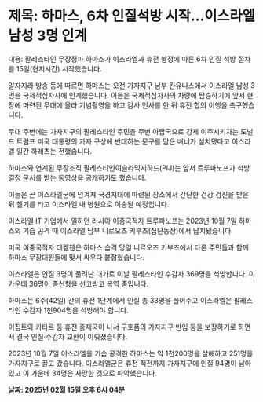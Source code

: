 # **제목: 하마스, 6차 인질석방 시작…이스라엘 남성 3명 인계**

  내용: 팔레스타인 무장정파 하마스가 이스라엘과 휴전 협정에 따른 6차 인질 석방 절차를 15일(현지시간) 시작했습니다.  

알자지라 방송 등에 따르면 하마스는 오전 가자지구 남부 칸유니스에서 이스라엘 남성 3명을 국제적십자사에 인계했습니다. 이들은 국제적십자사의 차량에 탑승하기에 앞서 현장에 마련된 무대에 올라 기념촬영을 하고 감사 인사를 한 뒤 휴전 합의 이행을 촉구했습니다.  

무대 주변에는 가자지구의 팔레스타인 주민을 주변 아랍국으로 강제 이주시키자는 도널드 트럼프 미국 대통령의 가자 구상에 반대하는 문구를 담은 배너가 설치됐다고 이스라엘 일간 하레츠는 전했습니다.  

하마스와 연계된 무장조직 팔레스타인이슬라믹지하드(PIJ)는 앞서 트루파노프가 석방 결정 문서를 받는 동영상을 공개하기도 했습니다.  

이들은 곧 이스라엘군에 넘겨져 국경지대에 마련된 장소에서 간단한 건강 검진을 받은 뒤 헬기를 타고 이스라엘 내 병원으로 이송될 예정입니다.  

이스라엘 IT 기업에서 일하던 러시아 이중국적자 트루파노프는 2023년 10월 7일 하마스의 기습 공격 때 이스라엘 남부 니르오즈 키부츠(집단농장)에서 납치됐습니다.  

미국 이중국적자 데켈첸은 하마스 습격 당일 니르오즈 키부츠에서 다른 주민들과 함께 하마스 무장대원들에 맞서 싸우다 붙잡혔습니다.  

이스라엘은 인질 3명이 풀려난 대가로 이날 팔레스타인 수감자 369명을 석방합니다. 이 가운데 36명이 종신형을 선고받고 복역 중입니다.  

하마스는 6주(42일) 간의 휴전 1단계에서 인질 총 33명을 풀어주고 이스라엘은 팔레스타인 수감자 1천904명을 석방해야 합니다.  

이집트와 카타르 등 휴전 중재국이 나서 구호품의 가자지구 반입 등을 보장하기로 하면서 결국 인질·수감자 교환이 이뤄졌습니다.  

2023년 10월 7일 이스라엘을 기습 공격한 하마스는 약 1천200명을 살해하고 251명을 가자지구로 끌고 갔습니다. 이스라엘군은 휴전 직전까지 가자지구에 인질 94명이 남아있고 이 가운데 34명은 사망한 것으로 파악했습니다.

  **날짜: 2025년 02월 15일 오후 6시 04분**